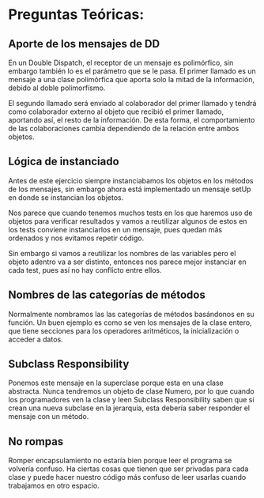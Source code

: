 # Preguntas Teóricas:

## Aporte de los mensajes de DD
En un Double Dispatch, el receptor de un mensaje es polimórfico, sin embargo también lo es el parámetro que se le pasa.
El primer llamado es un mensaje a una clase polimórfica que aporta solo la mitad de la información, debido al doble polimorfísmo. 

El segundo llamado será enviado al colaborador del primer llamado y tendrá como colaborador externo al objeto que recibió el primer llamado, aportando así, el resto de la información. De esta forma, el comportamiento de las colaboraciones cambia dependiendo de la relación entre ambos objetos.

## Lógica de instanciado
Antes de este ejercicio siempre instanciabamos los objetos en los métodos de los mensajes, sin embargo ahora está implementado un mensaje setUp en donde se instancian los objetos. 

Nos parece que cuando tenemos muchos tests en los que haremos uso de objetos para verificar resultados y vamos a reutilizar algunos de estos en los tests conviene instanciarlos en un mensaje, pues quedan más ordenados y nos evitamos repetir código.

Sin embargo si vamos a reutilizar los nombres de las variables pero el objeto adentro va a ser distinto, entonces nos parece mejor instanciar en cada test, pues así no hay conflicto entre ellos.

## Nombres de las categorías de métodos
Normalmente nombramos las las categorías de métodos basándonos en su función. Un buen ejemplo es como se ven los mensajes de la clase entero, que tiene secciones para los operadores aritméticos, la inicialización o acceder a datos.

## Subclass Responsibility

Ponemos este mensaje en la superclase porque esta en una clase abstracta. Nunca tendremos un objeto de clase Numero, por lo que cuando los programadores ven la clase y leen Subclass Responsibility saben que si crean una nueva subclase en la jerarquía, esta debería saber responder el mensaje con un método.

## No rompas

Romper encapsulamiento no estaría bien porque leer el programa se volvería confuso. Ha ciertas cosas que tienen que ser privadas para cada clase y puede hacer nuestro código más confuso de leer usarlas cuando trabajamos en otro espacio.

